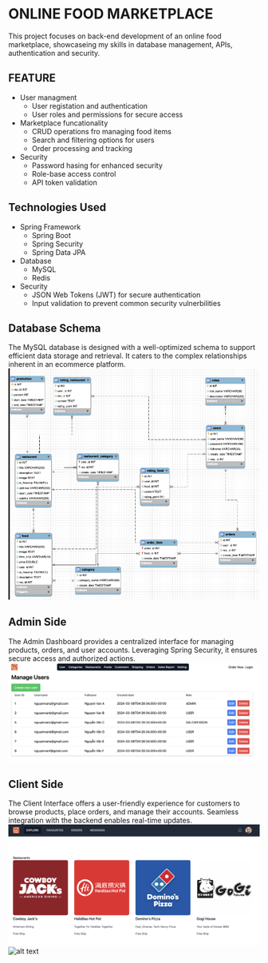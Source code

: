 # ONLINE FOOD MARKETPLACE
This project focuses on back-end development of an online food marketplace, showcaseing my skills in database management, APIs, authentication and security.

## FEATURE
- User managment
    - User registation and authentication
    - User roles and permissions for secure access
- Marketplace funcationality
    - CRUD operations fro managing food items
    - Search and filtering options for users
    - Order processing and tracking
- Security
    - Password hasing for enhanced security
    - Role-base access control
    - API token validation

## Technologies Used
- Spring Framework
    - Spring Boot
    - Spring Security
    - Spring Data JPA
- Database
    - MySQL
    - Redis
- Security
    - JSON Web Tokens (JWT) for secure authentication
    - Input validation to prevent common security vulnerbilities

## Database Schema

The MySQL database is designed with a well-optimized schema to support efficient data storage and retrieval. It caters to the complex relationships inherent in an ecommerce platform.
![alt text](demo/Database%20Schema.png)

## Admin Side

The Admin Dashboard provides a centralized interface for managing products, orders, and user accounts. Leveraging Spring Security, it ensures secure access and authorized actions.
![alt text](demo/Admin%20side.png)

## Client Side

The Client Interface offers a user-friendly experience for customers to browse products, place orders, and manage their accounts. Seamless integration with the backend enables real-time updates.
![alt text](demo/Client%20side%2001.png)
![alt text](demo/Client%20side%2002.png)
